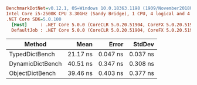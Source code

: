``` ini

BenchmarkDotNet=v0.12.1, OS=Windows 10.0.18363.1198 (1909/November2018Update/19H2)
Intel Core i5-2500K CPU 3.30GHz (Sandy Bridge), 1 CPU, 4 logical and 4 physical cores
.NET Core SDK=5.0.100
  [Host]     : .NET Core 5.0.0 (CoreCLR 5.0.20.51904, CoreFX 5.0.20.51904), X64 RyuJIT
  DefaultJob : .NET Core 5.0.0 (CoreCLR 5.0.20.51904, CoreFX 5.0.20.51904), X64 RyuJIT


```
|           Method |     Mean |    Error |   StdDev |
|----------------- |---------:|---------:|---------:|
|   TypedDictBench | 21.17 ns | 0.047 ns | 0.037 ns |
| DynamicDictBench | 40.51 ns | 0.347 ns | 0.308 ns |
|  ObjectDictBench | 39.46 ns | 0.403 ns | 0.377 ns |
